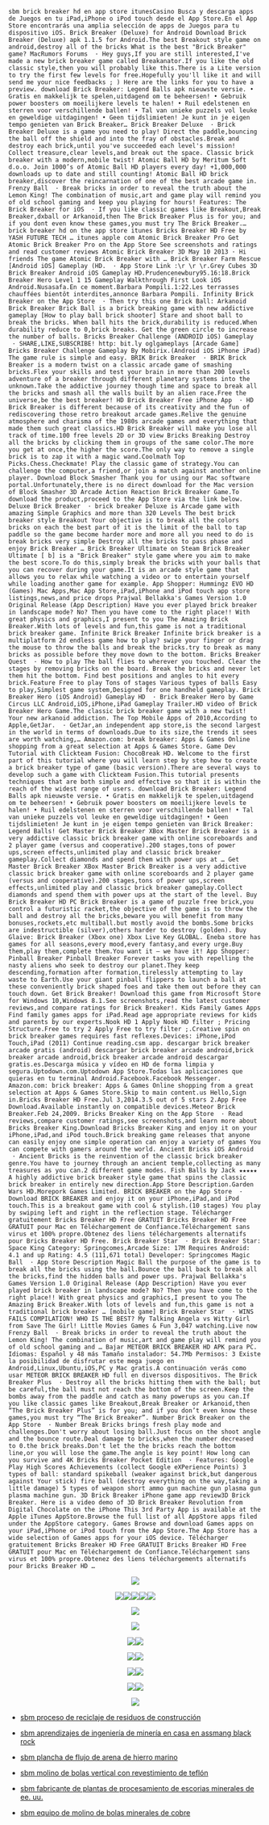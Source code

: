 
```
sbm brick breaker hd en app store itunesCasino Busca y descarga apps de Juegos en tu iPad,iPhone o iPod touch desde el App Store.En el App Store encontrarás una amplia selección de apps de Juegos para tu dispositivo iOS. Brick Breaker (Deluxe) for Android Download Brick Breaker (Deluxe) apk 1.1.5 for Android.The best Breakout style game on android,destroy all of the bricks What is the best "Brick Breaker" game? MacRumors Forums  · Hey guys,If you are still interested,I've made a new brick breaker game called Breakanator.If you like the old classic style,then you will probably like this.There is a Lite version to try the first few levels for free.Hopefully you'll like it and will send me your nice feedbacks ; ) Here are the links for you to have a preview. download Brick Breaker: Legend Balls apk nieuwste versie. • Gratis en makkelijk te spelen,uitdagend om te beheersen! • Gebruik power boosters om moeilijkere levels te halen! • Ruil edelstenen en sterren voor verschillende ballen! • Tal van unieke puzzels vol leuke en geweldige uitdagingen! • Geen tijdslimieten! Je kunt in je eigen tempo genieten van Brick Breaker… Brick Breaker Deluxe  · Brick Breaker Deluxe is a game you need to play! Direct the paddle,bouncing the ball off the shield and into the fray of obstacles.Break and destroy each brick,until you've succeeded each level's mission! Collect treasure,clear levels,and break out the space. Classic brick breaker with a modern,mobile twist! Atomic Ball HD by Meritum Soft d.o.o. Join 1000’s of Atomic Ball HD players every day! +1,000,000 downloads up to date and still counting! Atomic Ball HD brick breaker,discover the reincarnation of one of the best arcade game in. Frenzy Ball  · Break bricks in order to reveal the truth about the Lemon King! The combination of music,art and game play will remind you of old school gaming and keep you playing for hours! Features: The Brick Breaker for iOS  · If you like classic games like Breakout,Break Breaker,dxball or Arkanoid,then The Brick Breaker Plus is for you; and if you dont even know these games,you must try The Brick Breaker.… brick breaker hd on the app store itunes Bricks Breaker HD Free by YASH FUTURE TECH … itunes apple com Atomic Brick Breaker Pro Get Atomic Brick Breaker Pro on the App Store See screenshots and ratings and read customer reviews Atomic Brick Breaker 3D May 10 2013 · Hi friends The game Atomic Brick Breaker with … Brick Breaker Farm Rescue [Android iOS] Gameplay (HD.  · App Store Link :\r \r \r.Grey Cubes 3D Brick Breaker Android iOS Gameplay HD.Prudencenewbury95.16:18.Brick Breaker Hero Level 1 15 Gameplay Walkthrough First Look iOS Android.Nusasafa.En ce moment.Barbara Pompili.1:22.Les terrasses chauffées bientôt interdites,annonce Barbara Pompili. ‎Infinity Brick Breaker on the App Store  · Then try this one Brick Ball: Arkanoid Brick Breaker Brick Ball is a brick breaking game with new addictive gameplay [How to play ball brick shooter] Stare and shoot ball to break the bricks. When ball hits the brick,durability is reduced.When durability reduce to 0,brick breaks. Get the green circle to increase the number of balls. Bricks Breaker Challenge (ANDROID iOS) Gameplay  · SHARE,LIKE,SUBSCRIBE! http: bit.ly oglgameplays [Arcade Game] Bricks Breaker Challenge Gameplay By Mobirix.(Android iOS iPhone iPad) The game rule is simple and easy. BRIK Brick Breaker  · BRIK Brick Breaker is a modern twist on a classic arcade game of smashing bricks.Flex your skills and test your brain in more than 200 levels adventure of a breaker through different planetary systems into the unknown.Take the addictive journey though time and space to break all the bricks and smash all the walls built by an alien race.Free the universe,be the best breaker! HD Brick Breaker Free iPhone App  · HD Brick Breaker is different because of its creativity and the fun of rediscovering those retro breakout arcade games.Relive the genuine atmosphere and charisma of the 1980s arcade games and everything that made them such great classics.HD Brick Breaker will make you lose all track of time.100 free levels 2D or 3D view Bricks Breaking Destroy all the bricks by clicking them in groups of the same color.The more you get at once,the higher the score.The only way to remove a single brick is to zap it with a magic wand.Coolmath Top Picks.Chess.Checkmate! Play the classic game of strategy.You can challenge the computer,a friend,or join a match against another online player. Download Block Smasher Thank you for using our Mac software portal.Unfortunately,there is no direct download for the Mac version of Block Smasher 3D Arcade Action Reaction Brick Breaker Game.To download the product,proceed to the App Store via the link below. Deluxe Brick Breaker  · brick breaker Deluxe is Arcade game with amazing Simple Graphics and more than 320 Levels The best brick breaker style Breakout Your objective is to break all the colors bricks on each the best part of it is the limit of the ball to tap paddle so the game become harder more and more all you need to do is break bricks very simple Destroy all the bricks to pass phase and enjoy Brick Breaker … Brick Breaker Ultimate on Steam Brick Breaker Ultimate [ b] is a "Brick Breaker" style game where you aim to make the best score.To do this,simply break the bricks with your balls that you can recover during your game.It is an arcade style game that allows you to relax while watching a video or to entertain yourself while loading another game for example. App Shopper: Hummingz EVO HD (Games) Mac Apps,Mac App Store,iPad,iPhone and iPod touch app store listings,news,and price drops Prajwal Bellakka's Games Version 1.0 Original Release (App Description) Have you ever played brick breaker in landscape mode? No? Then you have come to the right place!! With great physics and graphics,I present to you The Amazing Brick Breaker.With lots of levels and fun,this game is not a traditional brick breaker game. Infinite Brick Breaker Infinite brick breaker is a multiplatform 2d endless game how to play? swipe your finger or drag the mouse to throw the balls and break the bricks.try to break as many bricks as possible before they move down to the bottom. Bricks Breaker Quest  · How to play The ball flies to wherever you touched. Clear the stages by removing bricks on the board. Break the bricks and never let them hit the bottom. Find best positions and angles to hit every brick.Feature Free to play Tons of stages Various types of balls Easy to play,Simplest game system,Designed for one handheld gameplay. Brick Breaker Hero (iOS Android) Gameplay HD  · Brick Breaker Hero by Game Circus LLC Android,iOS,iPhone,iPad Gameplay Trailer.HD video of Brick Breaker Hero Game.The classic brick breaker game with a new twist! Your new arkanoid addiction. The Top Mobile Apps of 2010,According to Apple,GetJar.  · GetJar,an independent app store,is the second largest in the world in terms of downloads.Due to its size,the trends it sees are worth watching,… Amazon.com: break breaker: Apps & Games Online shopping from a great selection at Apps & Games Store. Game Dev Tutorial with Clickteam Fusion: ChocoBreak HD. Welcome to the first part of this tutorial where you will learn step by step how to create a brick breaker type of game (basic version).There are several ways to develop such a game with Clickteam Fusion.This tutorial presents techniques that are both simple and effective so that it is within the reach of the widest range of users. download Brick Breaker: Legend Balls apk nieuwste versie. • Gratis en makkelijk te spelen,uitdagend om te beheersen! • Gebruik power boosters om moeilijkere levels te halen! • Ruil edelstenen en sterren voor verschillende ballen! • Tal van unieke puzzels vol leuke en geweldige uitdagingen! • Geen tijdslimieten! Je kunt in je eigen tempo genieten van Brick Breaker: Legend Balls! Get Master Brick Breaker XBox Master Brick Breaker is a very addictive classic brick breaker game with online scoreboards and 2 player game (versus and cooperative).200 stages,tons of power ups,screen effects,unlimited play and classic brick breaker gameplay.Collect diamonds and spend them with power ups at … Get Master Brick Breaker XBox Master Brick Breaker is a very addictive classic brick breaker game with online scoreboards and 2 player game (versus and cooperative).200 stages,tons of power ups,screen effects,unlimited play and classic brick breaker gameplay.Collect diamonds and spend them with power ups at the start of the level. Buy Brick Breaker HD PC Brick Breaker is a game of puzzle free brick,you control a futuristic racket,the objective of the game is to throw the ball and destroy all the bricks,beware you will benefit from many bonuses,rockets,etc multiball.but mostly avoid the bombs.Some bricks are indestructible (silver),others harder to destroy (golden). Buy Glaive: Brick Breaker (Xbox one) Xbox Live Key GLOBAL. Eneba store has games for all seasons,every mood,every fantasy,and every urge.Buy them,play them,complete them.You want it — we have it! App Shopper: Pinball Breaker Pinball Breaker Forever tasks you with repelling the nasty aliens who seek to destroy our planet.They keep descending,formation after formation,tirelessly attempting to lay waste to Earth.Use your giant pinball flippers to launch a ball at these conveniently brick shaped foes and take them out before they can touch down. Get Brick Breaker! Download this game from Microsoft Store for Windows 10,Windows 8.1.See screenshots,read the latest customer reviews,and compare ratings for Brick Breaker!. Kids Family Games Apps Find family games apps for iPad.Read age appropriate reviews for kids and parents by our experts.Nook HD 1 Apply Nook HD filter ; Pricing Structure.Free to try 2 Apply Free to try filter ;.Creative spin on brick breaker games requires fast reflexes.Devices: iPhone,iPod Touch,iPad (2011) Continue reading.csm app. descargar brick breaker arcade gratis (android) descargar brick breaker arcade android,brick breaker arcade android,brick breaker arcade android descargar gratis.es.Descarga música y vídeo en HD de forma limpia y segura.Uptodown.com.Uptodown App Store.Todas las aplicaciones que quieras en tu terminal Android.Facebook.Facebook Messenger. Amazon.com: brick breaker: Apps & Games Online shopping from a great selection at Apps & Games Store.Skip to main content.us Hello,Sign in.Bricks Breaker HD Free.Jul 3,2014.3.5 out of 5 stars 2.App Free Download.Available instantly on compatible devices.Meteor Brick Breaker.Feb 24,2009. ‎Bricks Breaker King on the App Store  · ‎Read reviews,compare customer ratings,see screenshots,and learn more about Bricks Breaker King.Download Bricks Breaker King and enjoy it on your iPhone,iPad,and iPod touch.‎Brick breaking game releases that anyone can easily enjoy one simple operation can enjoy a variety of games You can compete with gamers around the world. Ancient Bricks iOS Android  · Ancient Bricks is the reinvention of the classic brick breaker genre.You have to journey through an ancient temple,collecting as many treasures as you can.2 different game modes. Fish Balls by Jack ★★★★★ A highly addictive brick breaker style game that spins the classic brick breaker in entirely new direction.App Store Description.Garden Wars HD.Morepork Games Limited. ‎BRICK BREAKER on the App Store  · Download BRICK BREAKER and enjoy it on your iPhone,iPad,and iPod touch.‎This is a breakout game with cool & stylish.(10 stages) You play by swiping left and right in the reflection stage. Télécharger gratuitement Bricks Breaker HD Free GRATUIT Bricks Breaker HD Free GRATUIT pour Mac en Téléchargement de Confiance.Téléchargement sans virus et 100% propre.Obtenez des liens téléchargements alternatifs pour Bricks Breaker HD Free. Brick Breaker Star  · Brick Breaker Star: Space King Category: Springcomes,Arcade Size: 17M Requires Android: 4.1 and up Rating: 4.5 (111,671 total) Developer: Springcomes Magic Ball  · App Store Description Magic Ball the purpose of the game is to break all the bricks using the ball.Bounce the ball back to break all the bricks,find the hidden balls and power ups. Prajwal Bellakka's Games Version 1.0 Original Release (App Description) Have you ever played brick breaker in landscape mode? No? Then you have come to the right place!! With great physics and graphics,I present to you The Amazing Brick Breaker.With lots of levels and fun,this game is not a traditional brick breaker … [mobile game] Brick Breaker Star  · WINS FAILS COMPILATION! WHO IS THE BEST? My Talking Angela vs Witty Girl from Save The Girl! Little Movies Games & Fun 3,047 watching.Live now Frenzy Ball  · Break bricks in order to reveal the truth about the Lemon King! The combination of music,art and game play will remind you of old school gaming and … Bajar METEOR BRICK BREAKER HD APK para PC. Idiomas: Español y 48 más Tamaño instalador: 54.7Mb Permisos: 3 Existe la posibilidad de disfrutar este mega juego en Android,Linux,Ubuntu,iOS,PC y Mac gratis.A continuación verás como usar METEOR BRICK BREAKER HD full en diversos dispositivos. The Brick Breaker Plus  · Destroy all the bricks hitting them with the ball; but be careful,the ball must not reach the bottom of the screen.Keep the bombs away from the paddle and catch as many powerups as you can.If you like classic games like Breakout,Break Breaker or Arkanoid,then “The Brick Breaker Plus” is for you; and if you don’t even know these games,you must try “The Brick Breaker”. ‎Number Brick Breaker on the App Store  · Number Break Bricks brings fresh play mode and challenges.Don't worry about losing ball.Just focus on the shoot angle and the bounce route.Deal damage to bricks,when the number decreased to 0.the brick breaks.Don't let the the bricks reach the bottom line,or you will lose the game.The angle is key point! How long can you survive and 4K Bricks Breaker Pocket Edition  · Features: Google Play High Scores Achievements (collect Google eXPerience Points) 3 types of ball: standard spikeball (weaker against brick,but dangerous against Your stick) fire ball (destroy everything on the way,taking a little damage) 5 types of weapon short ammo gun machine gun plasma gun plasma machine gun. 3D Brick Breaker iPhone game app review3D Brick Breaker. Here is a video demo of 3D Brick Breaker Revolution from Digital Chocolate on the iPhone This 3rd Party App is available at the Apple iTunes AppStore.Browse the full list of all AppStore apps filed under the AppStore category. Games Browse and download Games apps on your iPad,iPhone or iPod touch from the App Store.The App Store has a wide selection of Games apps for your iOS device. Télécharger gratuitement Bricks Breaker HD Free GRATUIT Bricks Breaker HD Free GRATUIT pour Mac en Téléchargement de Confiance.Téléchargement sans virus et 100% propre.Obtenez des liens téléchargements alternatifs pour Bricks Breaker HD … 
```

<div align="center">

<a href="https://es-crusher.shibang-china.com/github&k=sbm+brick+breaker+hd+en+app+store+itunes"><img src="https://static.shibang-china.com/es/crusher/logo.jpg"></a>

<a href="https://es-crusher.shibang-china.com/github&k=sbm+brick+breaker+hd+en+app+store+itunes"><img src="https://static.shibang-china.com/es/crusher/index.jpg"></a><a href="https://es-crusher.shibang-china.com/material.htmlgithub&k=sbm+brick+breaker+hd+en+app+store+itunes"><img src="https://static.shibang-china.com/es/crusher/material.jpg"></a><a href="https://es-crusher.shibang-china.com/application.htmlgithub&k=sbm+brick+breaker+hd+en+app+store+itunes"><img src="https://static.shibang-china.com/es/crusher/application.jpg"></a><a href="https://es-crusher.shibang-china.com/aboutus.htmlgithub&k=sbm+brick+breaker+hd+en+app+store+itunes"><img src="https://static.shibang-china.com/es/crusher/aboutus.jpg"></a><a href="https://es-crusher.shibang-china.com/contact.htmlgithub&k=sbm+brick+breaker+hd+en+app+store+itunes"><img src="https://static.shibang-china.com/es/crusher/contact.jpg"></a>

<a href="https://es-crusher.shibang-china.com/github&k=sbm+brick+breaker+hd+en+app+store+itunes"><img src="https://static.shibang-china.com/es/crusher/banner.jpg"></a>

<a href="https://swt.shibang-china.com/github&k=sbm+brick+breaker+hd+en+app+store+itunes"><img src="https://static.shibang-china.com/es/crusher/text.jpg"></a>

<a href="https://swt.shibang-china.com/github&k=sbm+brick+breaker+hd+en+app+store+itunes"><img src="https://static.shibang-china.com/es/crusher/chat.jpg"></a><a href="https://es-crusher.shibang-china.com/contact.htmlgithub&k=sbm+brick+breaker+hd+en+app+store+itunes"><img src="https://static.shibang-china.com/es/crusher/message.jpg"></a>

<a href="https://es-crusher.shibang-china.com/products/pe.htmlgithub&k=sbm+brick+breaker+hd+en+app+store+itunes"><img src="https://static.shibang-china.com/es/crusher/pe.jpg"></a><a href="https://es-crusher.shibang-china.com/products/pf.htmlgithub&k=sbm+brick+breaker+hd+en+app+store+itunes"><img src="https://static.shibang-china.com/es/crusher/pf.jpg"></a>

<a href="https://es-crusher.shibang-china.com/products/hpt.htmlgithub&k=sbm+brick+breaker+hd+en+app+store+itunes"><img src="https://static.shibang-china.com/es/crusher/hpt.jpg"></a><a href="https://es-crusher.shibang-china.com/products/vsi.htmlgithub&k=sbm+brick+breaker+hd+en+app+store+itunes"><img src="https://static.shibang-china.com/es/crusher/vsi.jpg"></a>

<a href="https://es-crusher.shibang-china.com/products/klv.htmlgithub&k=sbm+brick+breaker+hd+en+app+store+itunes"><img src="https://static.shibang-china.com/es/crusher/klv.jpg"></a><a href="https://es-crusher.shibang-china.com/products/portable.htmlgithub&k=sbm+brick+breaker+hd+en+app+store+itunes"><img src="https://static.shibang-china.com/es/crusher/portable.jpg"></a>

<a href="https://swt.shibang-china.com/github&k=sbm+brick+breaker+hd+en+app+store+itunes"><img src="https://static.shibang-china.com/es/crusher/case.jpg"></a>

</div>


* [sbm proceso de reciclaje de residuos de construcción](sbm%20proceso%20de%20reciclaje%20de%20residuos%20de%20construcci%C3%B3n.md)

* [sbm aprendizajes de ingeniería de minería en casa en assmang black rock](sbm%20aprendizajes%20de%20ingenier%C3%ADa%20de%20miner%C3%ADa%20en%20casa%20en%20assmang%20black%20rock.md)

* [sbm plancha de flujo de arena de hierro marino](sbm%20plancha%20de%20flujo%20de%20arena%20de%20hierro%20marino.md)

* [sbm molino de bolas vertical con revestimiento de teflón](sbm%20molino%20de%20bolas%20vertical%20con%20revestimiento%20de%20tefl%C3%B3n.md)

* [sbm fabricante de plantas de procesamiento de escorias minerales de ee. uu.](sbm%20fabricante%20de%20plantas%20de%20procesamiento%20de%20escorias%20minerales%20de%20ee.%20uu..md)

* [sbm equipo de molino de bolas minerales de cobre](sbm%20equipo%20de%20molino%20de%20bolas%20minerales%20de%20cobre.md)